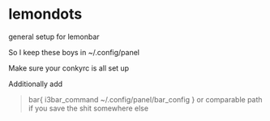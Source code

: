 # lemondots
general setup for lemonbar

So I keep these boys in ~/.config/panel

Make sure your conkyrc is all set up

Additionally add
>bar{
>  i3bar_command ~/.config/panel/bar_config
>}
or comparable path if you save the shit somewhere else
